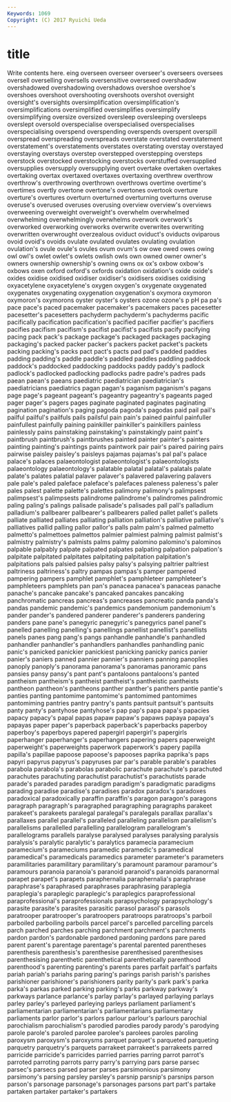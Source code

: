 ```yaml
---
Keywords: 1069 
Copyright: (C) 2017 Ryuichi Ueda
---
```


# title

Write contents here.
eing overseen overseer overseer's overseers
oversees oversell overselling oversells oversensitive oversexed overshadow overshadowed overshadowing overshadows
overshoe overshoe's overshoes overshoot overshooting overshoots overshot oversight oversight's oversights
oversimplification oversimplification's oversimplifications oversimplified oversimplifies oversimplify oversimplifying oversize oversized oversleep
oversleeping oversleeps overslept oversold overspecialise overspecialised overspecialises overspecialising overspend overspending
overspends overspent overspill overspread overspreading overspreads overstate overstated overstatement overstatement's
overstatements overstates overstating overstay overstayed overstaying overstays overstep overstepped overstepping
oversteps overstock overstocked overstocking overstocks overstuffed oversupplied oversupplies oversupply oversupplying
overt overtake overtaken overtakes overtaking overtax overtaxed overtaxes overtaxing overthrew
overthrow overthrow's overthrowing overthrown overthrows overtime overtime's overtimes overtly overtone
overtone's overtones overtook overture overture's overtures overturn overturned overturning overturns
overuse overuse's overused overuses overusing overview overview's overviews overweening overweight
overweight's overwhelm overwhelmed overwhelming overwhelmingly overwhelms overwork overwork's overworked overworking
overworks overwrite overwrites overwriting overwritten overwrought overzealous oviduct oviduct's oviducts
oviparous ovoid ovoid's ovoids ovulate ovulated ovulates ovulating ovulation ovulation's
ovule ovule's ovules ovum ovum's ow owe owed owes owing
owl owl's owlet owlet's owlets owlish owls own owned owner
owner's owners ownership ownership's owning owns ox ox's oxbow oxbow's
oxbows oxen oxford oxford's oxfords oxidation oxidation's oxide oxide's oxides
oxidise oxidised oxidiser oxidiser's oxidisers oxidises oxidising oxyacetylene oxyacetylene's oxygen
oxygen's oxygenate oxygenated oxygenates oxygenating oxygenation oxygenation's oxymora oxymoron oxymoron's
oxymorons oyster oyster's oysters ozone ozone's p pH pa pa's
pace pace's paced pacemaker pacemaker's pacemakers paces pacesetter pacesetter's pacesetters
pachyderm pachyderm's pachyderms pacific pacifically pacification pacification's pacified pacifier pacifier's
pacifiers pacifies pacifism pacifism's pacifist pacifist's pacifists pacify pacifying pacing
pack pack's package package's packaged packages packaging packaging's packed packer
packer's packers packet packet's packets packing packing's packs pact pact's
pacts pad pad's padded paddies padding padding's paddle paddle's paddled
paddles paddling paddock paddock's paddocked paddocking paddocks paddy paddy's padlock
padlock's padlocked padlocking padlocks padre padre's padres pads paean paean's
paeans paediatric paediatrician paediatrician's paediatricians paediatrics pagan pagan's paganism paganism's
pagans page page's pageant pageant's pageantry pageantry's pageants paged pager
pager's pagers pages paginate paginated paginates paginating pagination pagination's paging
pagoda pagoda's pagodas paid pail pail's pailful pailful's pailfuls pails
pailsful pain pain's pained painful painfuller painfullest painfully paining painkiller
painkiller's painkillers painless painlessly pains painstaking painstaking's painstakingly paint paint's
paintbrush paintbrush's paintbrushes painted painter painter's painters painting painting's paintings
paints paintwork pair pair's paired pairing pairs pairwise paisley paisley's
paisleys pajamas pajamas's pal pal's palace palace's palaces palaeontologist palaeontologist's
palaeontologists palaeontology palaeontology's palatable palatal palatal's palatals palate palate's palates
palatial palaver palaver's palavered palavering palavers pale pale's paled paleface
paleface's palefaces paleness paleness's paler pales palest palette palette's palettes
palimony palimony's palimpsest palimpsest's palimpsests palindrome palindrome's palindromes palindromic paling
paling's palings palisade palisade's palisades pall pall's palladium palladium's pallbearer
pallbearer's pallbearers palled pallet pallet's pallets palliate palliated palliates palliating
palliation palliation's palliative palliative's palliatives pallid palling pallor pallor's palls
palm palm's palmed palmetto palmetto's palmettoes palmettos palmier palmiest palming
palmist palmist's palmistry palmistry's palmists palms palmy palomino palomino's palominos
palpable palpably palpate palpated palpates palpating palpation palpation's palpitate palpitated
palpitates palpitating palpitation palpitation's palpitations pals palsied palsies palsy palsy's
palsying paltrier paltriest paltriness paltriness's paltry pampas pampas's pamper pampered
pampering pampers pamphlet pamphlet's pamphleteer pamphleteer's pamphleteers pamphlets pan pan's
panacea panacea's panaceas panache panache's pancake pancake's pancaked pancakes pancaking
panchromatic pancreas pancreas's pancreases pancreatic panda panda's pandas pandemic pandemic's
pandemics pandemonium pandemonium's pander pander's pandered panderer panderer's panderers pandering
panders pane pane's panegyric panegyric's panegyrics panel panel's panelled panelling
panelling's panellings panellist panellist's panellists panels panes pang pang's pangs
panhandle panhandle's panhandled panhandler panhandler's panhandlers panhandles panhandling panic panic's
panicked panickier panickiest panicking panicky panics panier panier's paniers panned
pannier pannier's panniers panning panoplies panoply panoply's panorama panorama's panoramas
panoramic pans pansies pansy pansy's pant pant's pantaloons pantaloons's panted
pantheism pantheism's pantheist pantheist's pantheistic pantheists pantheon pantheon's pantheons panther
panther's panthers pantie pantie's panties panting pantomime pantomime's pantomimed pantomimes
pantomiming pantries pantry pantry's pants pantsuit pantsuit's pantsuits panty panty's
pantyhose pantyhose's pap pap's papa papa's papacies papacy papacy's papal
papas papaw papaw's papaws papaya papaya's papayas paper paper's paperback
paperback's paperbacks paperboy paperboy's paperboys papered papergirl papergirl's papergirls paperhanger
paperhanger's paperhangers papering papers paperweight paperweight's paperweights paperwork paperwork's papery
papilla papilla's papillae papoose papoose's papooses paprika paprika's paps papyri
papyrus papyrus's papyruses par par's parable parable's parables parabola parabola's
parabolas parabolic parachute parachute's parachuted parachutes parachuting parachutist parachutist's parachutists
parade parade's paraded parades paradigm paradigm's paradigmatic paradigms parading paradise
paradise's paradises paradox paradox's paradoxes paradoxical paradoxically paraffin paraffin's paragon
paragon's paragons paragraph paragraph's paragraphed paragraphing paragraphs parakeet parakeet's parakeets
paralegal paralegal's paralegals parallax parallax's parallaxes parallel parallel's paralleled paralleling
parallelism parallelism's parallelisms parallelled parallelling parallelogram parallelogram's parallelograms parallels paralyse
paralysed paralyses paralysing paralysis paralysis's paralytic paralytic's paralytics paramecia paramecium
paramecium's parameciums paramedic paramedic's paramedical paramedical's paramedicals paramedics parameter parameter's
parameters paramilitaries paramilitary paramilitary's paramount paramour paramour's paramours paranoia paranoia's
paranoid paranoid's paranoids paranormal parapet parapet's parapets paraphernalia paraphernalia's paraphrase
paraphrase's paraphrased paraphrases paraphrasing paraplegia paraplegia's paraplegic paraplegic's paraplegics paraprofessional
paraprofessional's paraprofessionals parapsychology parapsychology's parasite parasite's parasites parasitic parasol parasol's
parasols paratrooper paratrooper's paratroopers paratroops paratroops's parboil parboiled parboiling parboils
parcel parcel's parcelled parcelling parcels parch parched parches parching parchment
parchment's parchments pardon pardon's pardonable pardoned pardoning pardons pare pared
parent parent's parentage parentage's parental parented parentheses parenthesis parenthesis's parenthesise
parenthesised parenthesises parenthesising parenthetic parenthetical parenthetically parenthood parenthood's parenting parenting's
parents pares parfait parfait's parfaits pariah pariah's pariahs paring paring's
parings parish parish's parishes parishioner parishioner's parishioners parity parity's park
park's parka parka's parkas parked parking parking's parks parkway parkway's
parkways parlance parlance's parlay parlay's parlayed parlaying parlays parley parley's
parleyed parleying parleys parliament parliament's parliamentarian parliamentarian's parliamentarians parliamentary parliaments
parlor parlor's parlors parlour parlour's parlours parochial parochialism parochialism's parodied
parodies parody parody's parodying parole parole's paroled parolee parolee's parolees
paroles paroling paroxysm paroxysm's paroxysms parquet parquet's parqueted parqueting parquetry
parquetry's parquets parrakeet parrakeet's parrakeets parred parricide parricide's parricides parried
parries parring parrot parrot's parroted parroting parrots parry parry's parrying
pars parse parsec parsec's parsecs parsed parser parses parsimonious parsimony
parsimony's parsing parsley parsley's parsnip parsnip's parsnips parson parson's parsonage
parsonage's parsonages parsons part part's partake partaken partaker partaker's partakers

